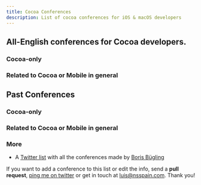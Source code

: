```yaml
---
title: Cocoa Conferences
description: List of cocoa conferences for iOS & macOS developers
---
```


<script type="text/javascript"> {% include conferences.js %} </script>

## All-English conferences for **Cocoa** developers.

### Cocoa-only

<div id="upcoming-cocoa"></div>

### Related to Cocoa or Mobile in general

<div id="upcoming-general"></div>

## Past Conferences

### Cocoa-only

<div id="past-cocoa"></div>

### Related to Cocoa or Mobile in general

<div id="past-general"></div>

### More

* A [Twitter list](https://twitter.com/NeoNacho/lists/cocoaconferences) with all the conferences made by [Boris Bügling](https://twitter.com/NeoNacho)

If you want to add a conference to this list or edit the info, send a **pull request**, [ping me on twitter](https://twitter.com/lascorbe) or get in touch at [luis@nsspain.com](mailto:luis@nsspain.com). Thank you!


<script type="text/javascript">
	var now = new Date();
	
	var sorted = conferences.sort(function(l,r){ if (l.end < r.end) { return true; } if (l.end > r.end) { return false; } return l.start < r.start; })
	var cocoa = sorted.filter(function(conf){ return now < conf.end && conf.cocoa == true });
	var general = sorted.filter(function(conf){ return now < conf.end && conf.cocoa == false });
	var pastCocoa = sorted.filter(function(conf){ return now > conf.end && conf.cocoa == true });
	var pastGeneral = sorted.filter(function(conf){ return now > conf.end && conf.cocoa == false });
	
	buildTable(document.getElementById("upcoming-cocoa"), cocoa, true);
	buildTable(document.getElementById("upcoming-general"), general, true);
	buildTable(document.getElementById("past-cocoa"), pastCocoa, false);
	buildTable(document.getElementById("past-general"), pastGeneral, false);
</script>